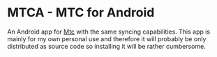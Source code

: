 # MTCA - MTC for Android
An Android app for [Mtc](https://github.com/Windore/mtc) with the same syncing capabilities.
This app is mainly for my own personal use and therefore it will probably be only distributed as 
source code so installing it will be rather cumbersome.